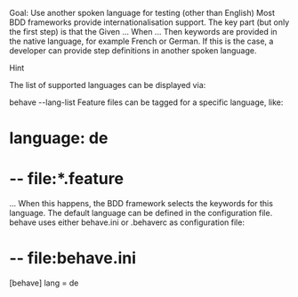 
Goal:	Use another spoken language for testing (other than English)
Most BDD frameworks provide internationalisation support. The key part (but only the first step) is that the Given ... When ... Then keywords are provided in the native language, for example French or German. If this is the case, a developer can provide step definitions in another spoken language.

Hint

The list of supported languages can be displayed via:

behave --lang-list
Feature files can be tagged for a specific language, like:

# language: de
# -- file:*.feature
...
When this happens, the BDD framework selects the keywords for this language. The default language can be defined in the configuration file. behave uses either behave.ini or .behaverc as configuration file:

# -- file:behave.ini
[behave]
lang = de
